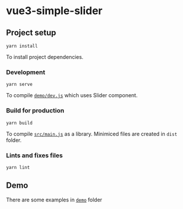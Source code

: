 # vue3-simple-slider

## Project setup

```
yarn install
```
To install project dependencies.

### Development
```
yarn serve
```
To compile [`demo/dev.js`](./demo/dev.js) which uses Slider component.

### Build for production
```
yarn build
```
To compile [`src/main.js`](./src/main.js) as a library. Minimiced files are created in `dist` folder.

### Lints and fixes files
```
yarn lint
```

## Demo

There are some examples in [`demo`](./demo) folder
